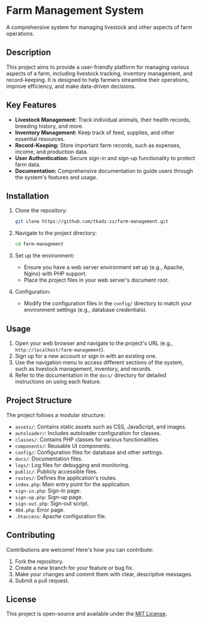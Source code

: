 # Farm Management System

A comprehensive system for managing livestock and other aspects of farm operations.

## Description

This project aims to provide a user-friendly platform for managing various aspects of a farm, including livestock tracking, inventory management, and record-keeping. It is designed to help farmers streamline their operations, improve efficiency, and make data-driven decisions.

## Key Features

-   **Livestock Management:** Track individual animals, their health records, breeding history, and more.
-   **Inventory Management:** Keep track of feed, supplies, and other essential resources.
-   **Record-Keeping:** Store important farm records, such as expenses, income, and production data.
-   **User Authentication:** Secure sign-in and sign-up functionality to protect farm data.
-   **Documentation:** Comprehensive documentation to guide users through the system's features and usage.

## Installation

1.  Clone the repository:

    ```bash
    git clone https://github.com/tkadz-zz/farm-management.git
    ```

2.  Navigate to the project directory:

    ```bash
    cd farm-management
    ```

3.  Set up the environment:

    *   Ensure you have a web server environment set up (e.g., Apache, Nginx) with PHP support.
    *   Place the project files in your web server's document root.

4.  Configuration:

    *   Modify the configuration files in the `config/` directory to match your environment settings (e.g., database credentials).

## Usage

1.  Open your web browser and navigate to the project's URL (e.g., `http://localhost/farm-management`).
2.  Sign up for a new account or sign in with an existing one.
3.  Use the navigation menu to access different sections of the system, such as livestock management, inventory, and records.
4.  Refer to the documentation in the `docs/` directory for detailed instructions on using each feature.

## Project Structure

The project follows a modular structure:

-   `assets/`: Contains static assets such as CSS, JavaScript, and images.
-   `autoloader/`: Includes autoloader configuration for classes.
-   `classes/`: Contains PHP classes for various functionalities.
-   `components/`: Reusable UI components.
-   `config/`: Configuration files for database and other settings.
-   `docs/`: Documentation files.
-   `logs/`: Log files for debugging and monitoring.
-   `public/`: Publicly accessible files.
-   `routes/`: Defines the application's routes.
-   `index.php`: Main entry point for the application.
-   `sign-in.php`: Sign-in page.
-   `sign-up.php`: Sign-up page.
-   `sign-out.php`: Sign-out script.
-   `404.php`: Error page.
-   `.htaccess`: Apache configuration file.

## Contributing

Contributions are welcome! Here's how you can contribute:

1.  Fork the repository.
2.  Create a new branch for your feature or bug fix.
3.  Make your changes and commit them with clear, descriptive messages.
4.  Submit a pull request.

## License

This project is open-source and available under the [MIT License](LICENSE).